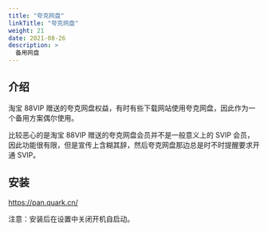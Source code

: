 ```yaml
---
title: "夸克网盘"
linkTitle: "夸克网盘"
weight: 21
date: 2021-08-26
description: >
  备用网盘
---
```


## 介绍

淘宝 88VIP 赠送的夸克网盘权益，有时有些下载网站使用夸克网盘，因此作为一个备用方案偶尔使用。

比较恶心的是淘宝 88VIP 赠送的夸克网盘会员并不是一般意义上的 SVIP 会员，因此功能很有限，但是宣传上含糊其辞，然后夸克网盘那边总是时不时提醒要求开通 SVIP。

## 安装

https://pan.quark.cn/


注意：安装后在设置中关闭开机自启动。